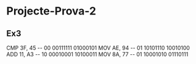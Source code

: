 # Projecte-Prova-2

## Ex3

CMP 3F, 45 -- 00 00111111 01000101
MOV AE, 94 -- 01 10101110 10010100
ADD 11, A3 -- 10 00010001 10100011
MOV 8A, 77 -- 01 10001010 01110111